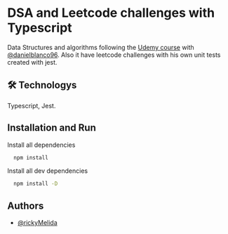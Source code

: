 # DSA and Leetcode challenges with Typescript 

Data Structures and algorithms following the [Udemy course](https://www.udemy.com/course/algoritmos-estructuras-de-datos-y-entrevistas-programacion/?kw=estructuras+de+datos+y+algo&src=sac&couponCode=ST10MT8624) with [@danielblanco96](https://github.com/danielblanco96). Also it have leetcode challenges with his own unit tests created with jest. 



## 🛠 Technologys
Typescript, Jest.


## Installation and Run

Install all dependencies

```bash
  npm install
```

Install all dev dependencies

```bash
  npm install -D
```
    
## Authors

- [@rickyMelida](https://www.github.com/rickyMelida)

